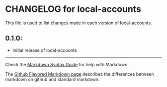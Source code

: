 # CHANGELOG for local-accounts

This file is used to list changes made in each version of local-accounts.

## 0.1.0:

* Initial release of local-accounts

- - -
Check the [Markdown Syntax Guide](http://daringfireball.net/projects/markdown/syntax) for help with Markdown.

The [Github Flavored Markdown page](http://github.github.com/github-flavored-markdown/) describes the differences between markdown on github and standard markdown.

